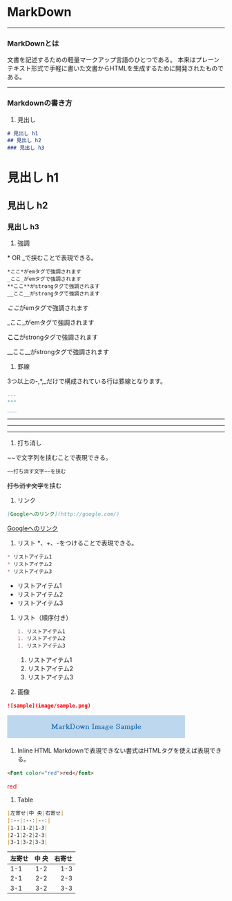 # MarkDown
****
### MarkDownとは

  文書を記述するための軽量マークアップ言語のひとつである。
  本来はプレーンテキスト形式で手軽に書いた文書からHTMLを生成するために開発されたものである。
****

### Markdownの書き方

1. 見出し
  ```MarkDown
  # 見出し h1
  ## 見出し h2
  ### 見出し h3
  ```
  # 見出し h1
  ## 見出し h2
  ### 見出し h3

1. 強調

  \* OR _で挟むことで表現できる。
  ```MarkDown
  *ここ*がemタグで強調されます
  _ここ_がemタグで強調されます
  **ここ**がstrongタグで強調されます
  __ここ__がstrongタグで強調されます
  ```
  *ここ*がemタグで強調されます

  _ここ_がemタグで強調されます

  **ここ**がstrongタグで強調されます

  __ここ__がstrongタグで強調されます

1. 罫線

  3つ以上の-,*,_だけで構成されている行は罫線となります。
  ```MarkDown
  ---
  ***
  ___
  ```
  ---
  ***
  ___

1. 打ち消し

  ~~で文字列を挟むことで表現できる。
  ```MarkDown
  ~~打ち消す文字~~を挟む
  ```
  ~~打ち消す文字~~を挟む

1. リンク
  ```MarkDown
  [Googleへのリンク](http://google.com/)
  ```
  [Googleへのリンク](http://google.com/)

1. リスト
  \*、+、-をつけることで表現できる。
  ```MarkDown
  * リストアイテム1
  * リストアイテム2
  * リストアイテム3
  ```
  * リストアイテム1
  * リストアイテム2
  * リストアイテム3

1. リスト（順序付き）
    ```MarkDown
    1. リストアイテム1
    1. リストアイテム2
    1. リストアイテム3
    ```
    1. リストアイテム1
    1. リストアイテム2
    1. リストアイテム3

1. 画像
  ```MarkDown
  ![sample](image/sample.png)
  ```
  ![sample](../image/sample.png)

1. Inline HTML
  Markdownで表現できない書式はHTMLタグを使えば表現できる。
  ```HTML
  <Font color="red">red</font>
  ```
  <Font color="red">red</font>

1. Table
  ```MarkDown
  |左寄せ|中 央|右寄せ|
  |:--|:--:|--:|
  |1-1|1-2|1-3|
  |2-1|2-2|2-3|
  |3-1|3-2|3-3|
  ```

|左寄せ|中 央|右寄せ|
|:--|:--:|--:|
|1-1|1-2|1-3|
|2-1|2-2|2-3|
|3-1|3-2|3-3|
